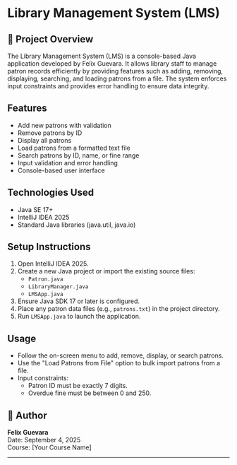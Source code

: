 # Library Management System (LMS)

## 📘 Project Overview

The Library Management System (LMS) is a console-based Java application developed by Felix Guevara. It allows library staff to manage patron records efficiently by providing features such as adding, removing, displaying, searching, and loading patrons from a file. The system enforces input constraints and provides error handling to ensure data integrity.

## Features

- Add new patrons with validation
- Remove patrons by ID
- Display all patrons
- Load patrons from a formatted text file
- Search patrons by ID, name, or fine range
- Input validation and error handling
- Console-based user interface

## Technologies Used

- Java SE 17+
- IntelliJ IDEA 2025
- Standard Java libraries (java.util, java.io)

## Setup Instructions

1. Open IntelliJ IDEA 2025.
2. Create a new Java project or import the existing source files:
   - `Patron.java`
   - `LibraryManager.java`
   - `LMSApp.java`
3. Ensure Java SDK 17 or later is configured.
4. Place any patron data files (e.g., `patrons.txt`) in the project directory.
5. Run `LMSApp.java` to launch the application.

##  Usage

- Follow the on-screen menu to add, remove, display, or search patrons.
- Use the "Load Patrons from File" option to bulk import patrons from a file.
- Input constraints:
  - Patron ID must be exactly 7 digits.
  - Overdue fine must be between 0 and 250.

## 👤 Author

**Felix Guevara**  
Date: September 4, 2025  
Course: [Your Course Name]

---

